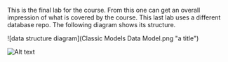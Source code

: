 This is the final lab for the course. From this one can get an overall impression of what is covered by the course. This last lab uses a different database repo. The following diagram shows its structure. 

![data structure diagram](Classic Models Data Model.png "a title")

<img title="a title" alt="Alt text" src="/CourseraCourses/StandaloneCourses/TheStructuredQueryLanguage(SQL)/img/ClassicModelsDataModel.png">
